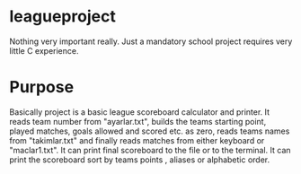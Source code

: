 # leagueproject

Nothing very important really. Just a mandatory school project requires very little C experience.


 
# Purpose

  Basically project is a basic league scoreboard calculator and printer. It reads team number from "ayarlar.txt", builds the teams
starting point, played matches, goals allowed and scored etc. as zero, reads teams names from "takimlar.txt" and finally reads matches
from either keyboard or "maclar1.txt". It can print final scoreboard to the file or to the terminal. It can print the scoreboard 
sort by teams points , aliases or alphabetic order.

